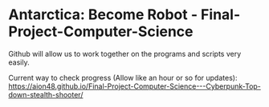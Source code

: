 # Antarctica: Become Robot - Final-Project-Computer-Science
Github will allow us to work together on the programs and scripts very easily.

Current way to check progress (Allow like an hour or so for updates):
  https://aion48.github.io/Final-Project-Computer-Science---Cyberpunk-Top-down-stealth-shooter/
